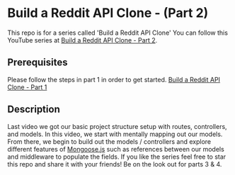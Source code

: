 # Build a Reddit API Clone - (Part 2)

This repo is for a series called 'Build a Reddit API Clone' You can follow this YouTube series at [Build a Reddit API Clone - Part 2](https://youtu.be/gtMZ-WiSrs8).


## Prerequisites
Please follow the steps in part 1 in order to get started. [Build a Reddit API Clone - Part 1](https://github.com/DmsChrisPena/reddit-clone-api)

## Description
Last video we got our basic project structure setup with routes, controllers, and models. In this video, we start with mentally mapping out our models. From there, we begin to build out the models / controllers and explore different features of [Mongoose.js](http://mongoosejs.com/) such as references between our models and middleware to populate the fields. If you like the series feel free to star this repo and share it with your friends! Be on the look out for parts 3 & 4. 
